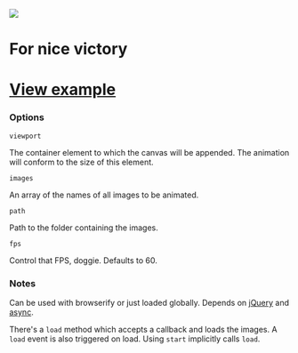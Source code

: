 ![](http://i.imgur.com/7p9dH2e.png)
# For nice victory

# [View example](http://sfrdmn.github.com/solitairewin/)

### Options

`viewport`

The container element to which the canvas will be appended. The animation will conform to the size of this element.

`images`

An array of the names of all images to be animated.

`path`

Path to the folder containing the images.

`fps`

Control that FPS, doggie. Defaults to 60.

### Notes

Can be used with browserify or just loaded globally. Depends on [jQuery](https://github.com/jquery/jquery) and [async](https://github.com/caolan/async).

There's a `load` method which accepts a callback and loads the images. A `load` event is also triggered on load. Using `start` implicitly calls `load`.
